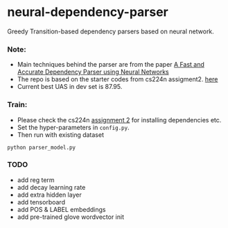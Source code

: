# neural-dependency-parser
Greedy Transition-based dependency parsers based on neural network. 

### Note:
* Main techniques behind the parser are from the paper [A Fast and Accurate Dependency Parser using Neural Networks](http://cs.stanford.edu/people/danqi/papers/emnlp2014.pdf)
* The repo is based on the starter codes from cs224n assigment2. [here](http://web.stanford.edu/class/cs224n/assignment2/assignment2.zip)
* Current best UAS in dev set is 87.95.

### Train:
* Please check the cs224n [assignment 2](http://web.stanford.edu/class/cs224n/assignment2/index.html) for installing dependencies etc.
* Set the hyper-parameters in `config.py`.
* Then run with existing dataset
```shell
python parser_model.py
```


### TODO
* add reg term
* add decay learning rate
* add extra hidden layer
* add tensorboard
* add POS & LABEL embeddings
* add pre-trained glove wordvector init